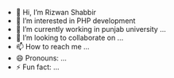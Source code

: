 - 👋 Hi, I’m Rizwan Shabbir
- 👀 I’m interested in PHP development 
- 🌱 I’m currently working in punjab university ...
- 💞️ I’m looking to collaborate on ...
- 📫 How to reach me ...
- 😄 Pronouns: ...
- ⚡ Fun fact: ...

<!---
rizwanshabbir1/rizwanshabbir1 is a ✨ special ✨ repository because its `README.md` (this file) appears on your GitHub profile.
You can click the Preview link to take a look at your changes.
--->
